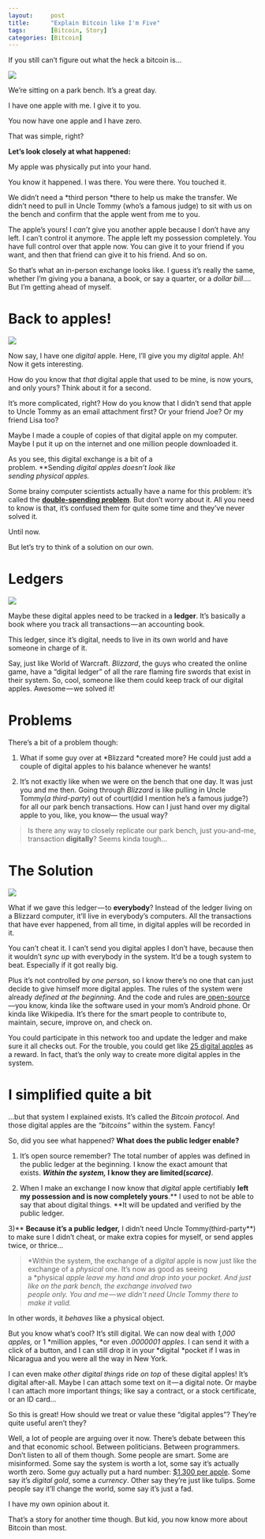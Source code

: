 ```yaml
---
layout:     post
title:      "Explain Bitcoin like I'm Five"
tags:       [Bitcoin, Story]
categories: [Bitcoin]
---
```


If you still can’t figure out what the heck a bitcoin is…

![](https://cdn-images-1.medium.com/max/1600/1*d3ASVo4LX_QKtOXaeCdWmg.jpeg)

We’re sitting on a park bench. It’s a great day.

I have one apple with me. I give it to you.

You now have one apple and I have zero.

That was simple, right?

**Let’s look closely at what happened:**

My apple was physically put into your hand.

You know it happened. I was there. You were there. You touched it.

We didn’t need a *third person *there to help us make the transfer. We didn’t need to pull in Uncle Tommy (who’s a famous judge) to sit with us on the bench and confirm that the apple went from me to you.

The apple’s yours! I *can’t* give you another apple because I don’t have any left. I can’t control it anymore. The apple left my possession completely. You have full control over that apple now. You can give it to your friend if you want, and then that friend can give it to his friend. And so on.

So that’s what an in-person exchange looks like. I guess it’s really the same, whether I’m giving you a banana, a book, or say a quarter, or a *dollar bill*….
But I’m getting ahead of myself.

# Back to apples!

![](https://cdn-images-1.medium.com/max/1600/1*XfYdSLPWgOrBAX9d6GhJDw.jpeg)

Now say, I have one *digital* apple. Here, I’ll give you my *digital* apple.
Ah! Now it gets interesting.

How do you know that *that* digital apple that used to be mine, is now yours, and only yours? Think about it for a second.

It’s more complicated, right? How do you know that I didn’t send that apple to Uncle Tommy as an email attachment first? Or your friend Joe? Or my friend Lisa too?

Maybe I made a couple of copies of that digital apple on my computer. Maybe I put it up on the internet and one million people downloaded it.

As you see, this digital exchange is a bit of a problem. **Sending *digital *apples doesn’t look like sending *physical* apples.**

Some brainy computer scientists actually have a name for this problem: it’s called the [**double-spending problem**](http://blogs.cornell.edu/info4220/2013/03/29/bitcoin-and-the-double-spending-problem/). But don’t worry about it. All you need to know is that, it’s confused them for quite some time and they’ve never solved it.

Until now.

But let’s try to think of a solution on our own.
# Ledgers

![](https://cdn-images-1.medium.com/max/1600/1*QwB9iJE4R7ndvA7kHt3Tbw.jpeg)

Maybe these digital apples need to be tracked in a **ledger**. It’s basically a book where you track all transactions — an accounting book.

This ledger, since it’s digital, needs to live in its own world and have someone in charge of it.

Say, just like World of Warcraft. *Blizzard*, the guys who created the online game, have a “digital ledger” of all the rare flaming fire swords that exist in their system. So, cool, someone like them could keep track of our digital apples. Awesome — we solved it!

# Problems
There’s a bit of a problem though:

1) What if some guy over at *Blizzard *created more? He could just add a couple of digital apples to his balance whenever he wants!

2) It’s not exactly like when we were on the bench that one day. It was just you and me then. Going through *Blizzard* is like pulling in Uncle Tommy(*a third-party*) out of court(did I mention he’s a famous judge?) for all our park bench transactions. How can I just hand over my digital apple to you, like, you know— the usual way?
> Is there any way to closely replicate our park bench, just you-and-me, transaction **digitally**? Seems kinda tough…

# The Solution

![](https://cdn-images-1.medium.com/max/1600/1*4JGxA3T6jKlzzCnTB3N-Dw.gif)

What if we gave this ledger — to **everybody**? Instead of the ledger living on a Blizzard computer, it’ll live in everybody’s computers. All the transactions that have ever happened, from all time, in digital apples will be recorded in it.

You can’t cheat it. I can’t send you digital apples I don’t have, because then it wouldn’t *sync up* with everybody in the system. It’d be a tough system to beat. Especially if it got really big.

Plus it’s not controlled by *one person*, so I know there’s no one that can just decide to give himself more digital apples. The rules of the system were already *defined at the beginning*. And the code and rules are[ open-source](http://en.wikipedia.org/wiki/Open_source)—you know, kinda like the software used in your mom’s Android phone. Or kinda like Wikipedia. It’s there for the smart people to contribute to, maintain, secure, improve on, and check on.

You could participate in this network too and update the ledger and make sure it all checks out. For the trouble, you could get like [25 digital apples](https://www.weusecoins.com/en/mining-guide) as a reward. In fact, that’s the only way to create more digital apples in the system.
# I simplified quite a bit
…but that system I explained exists. It’s called the *Bitcoin protocol*. And those digital apples are the *“bitcoins”* within the system. Fancy!

So, did you see what happened? **What does the public ledger enable?**

1) It’s open source remember? The total number of apples was defined in the public ledger at the beginning. I know the exact amount that exists. ***Within the system,* I know they are limited(*scarce)***.

2) When I make an exchange I now know that *digital* apple certifiably **left my possession and is now completely yours**.** I used to not be able to say that about digital things. **It will be updated and verified by the public ledger.

3)** **Because it’s a public ledger,** I didn’t need Uncle Tommy(third-party**) to make sure I didn’t cheat, or make extra copies for myself, or send apples twice, or thrice…

> *Within the system, the exchange of a *digital* apple is now just like the exchange of a *physical* one. It’s now as good as seeing a *physical *apple leave my hand and drop into your pocket. And just like on the park bench, the exchange involved *two people* only. *You* and *me* — we didn’t need Uncle Tommy there to make it valid.*

In other words, it *behaves* like a physical object.

But you know what’s cool? It’s still digital. We can now deal with *1,000 apples,* or 1 *million apples, *or even *.0000001 apples*. I can send it with a click of a button, and I can still drop it in your *digital *pocket if I was in Nicaragua and you were all the way in New York.

I can even make *other digital things* ride *on top* of these digital apples! It’s digital after-all. Maybe I can attach some text on it — a digital note. Or maybe I can attach more important things; like say a contract, or a stock certificate, or an ID card…

So this is great! How should we treat or value these “digital apples”? They’re quite useful aren’t they?

Well, a lot of people are arguing over it now. There’s debate between this and that economic school. Between politicians. Between programmers. Don’t listen to all of them though. Some people are smart. Some are misinformed. Some say the system is worth a lot, some say it’s actually worth zero. Some guy actually put a hard number: [$1,300 per apple](http://www.forbes.com/sites/kashmirhill/2013/12/05/bank-of-america-analysts-say-bitcoins-value-is-1300/). Some say it’s *digital gold*, some a *currency*. Other say they’re just like tulips. Some people say it’ll change the world, some say it’s just a fad.

I have my own opinion about it.

That’s a story for another time though. But kid, you now know more about Bitcoin than most.